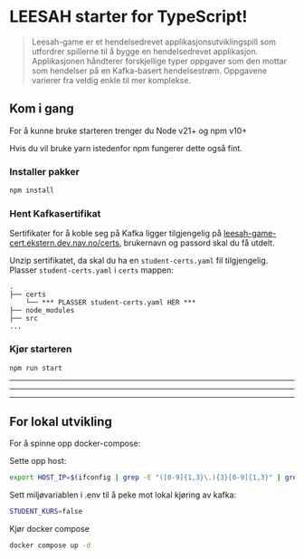 # LEESAH starter for TypeScript!

> Leesah-game er et hendelsedrevet applikasjonsutviklingspill som utfordrer spillerne til å bygge en hendelsedrevet applikasjon. 
> Applikasjonen håndterer forskjellige typer oppgaver som den mottar som hendelser på en Kafka-basert hendelsestrøm. 
> Oppgavene varierer fra veldig enkle til mer komplekse.


## Kom i gang
For å kunne bruke starteren trenger du Node v21+ og npm v10+

Hvis du vil bruke yarn istedenfor npm fungerer dette også fint.

### Installer pakker

```bash
npm install
```

### Hent Kafkasertifikat

Sertifikater for å koble seg på Kafka ligger tilgjengelig på [leesah-game-cert.ekstern.dev.nav.no/certs](https://leesah-game-cert.ekstern.dev.nav.no/certs), brukernavn og passord skal du få utdelt.

Unzip sertifikatet, da skal du ha en `student-certs.yaml` fil tilgjengelig. Plasser `student-certs.yaml` i `certs` mappen:

    .
    ├── certs                   
        └── *** PLASSER student-certs.yaml HER ***
    ├── node_modules
    ├── src
    ...

### Kjør starteren

```bash
npm run start
```

---
---
---

## For lokal utvikling

For å spinne opp docker-compose:

Sette opp host:

```bash
export HOST_IP=$(ifconfig | grep -E "([0-9]{1,3}\.){3}[0-9]{1,3}" | grep -v 127.0.0.1 | awk '{ print $2 }' | cut -f2 -d: | head -n1)
```

Sett miljøvariablen i .env til å peke mot lokal kjøring av kafka:
```bash
STUDENT_KURS=false
```

Kjør docker compose

```bash
docker compose up -d
```
